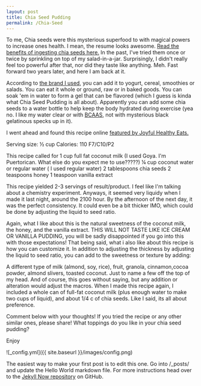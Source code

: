 ```yaml
---
layout: post
title: Chia Seed Pudding
permalink: /Chia-Seed
---
```


To me, Chia seeds were this mysterious superfood to with magical powers to increase ones health. I mean, the resume looks awesome. [Read the benefits of ingesting chia seeds here.](https://authoritynutrition.com/11-proven-health-benefits-of-chia-seeds/) In the past, I've tried them once or twice by sprinkling on top of my salad-in-a-jar. Surprisingly, I didn't really feel too powerful after that, nor did they taste like anything. Meh. Fast forward two years later, and here I am back at it. 

According to [the brand I used](http://grocery.harristeeter.com/pd/Spectrum/Chia-Seed/12-oz/022506521063/), you can add it to yogurt, cereal, smoothies or salads. You can eat it whole or ground, raw or in baked goods. You can soak 'em in water to form a gel that can be flavored (which I guess is kinda what Chia Seed Pudding is all about). Apparently you can add some chia seeds to a water bottle to help keep the body hydrated during exercise (yea no. I like my water clear or with [BCAAS](http://www.bodybuilding.com/fun/bcaas-the-many-benefits-of-amino-acids.html), not with mysterious black gelatinous specks up in it). 
 
I went ahead and found this recipe online [featured by Joyful Healthy Eats.](http://www.joyfulhealthyeats.com/creamy-vanilla-chia-seed-pudding-dairy-free/)

Serving size: ½ cup Calories: 110   F7/C10/P2

This recipe called for 
1 cup full fat coconut milk (I used Goya. I'm Puertorican. What else do you expect me to use?????)
¼ cup coconut water or regular water ( I used regular water)
2 tablespoons chia seeds
2 teaspoons honey
1 teaspoon vanilla extract

This recipe yielded 2-3 servings of result/product. I feel like I'm talking about a chemistry experiment. Anyways, it seemed very liquidy when I made it last night, around the 2100 hour. By the afternoon of the next day, it was the perfect consistency. It could even be a bit thicker IMO, which could be done by adjusting the liquid to seed ratio. 

Again, what I like about this is the natural sweetness of the coconut milk, the honey, and the vanilla extract. THIS WILL NOT TASTE LIKE ICE CREAM OR VANILLA PUDDING, you will be sadly disappointed if you go into this with those expectations! That being said, what i also like about this recipe is how you can customize it. In addition to adjusting the thickness by adjusting the liquid to seed ratio, you can add to the sweetness or texture by adding:

A different type of milk (almond, soy, rice), fruit, granola, cinnamon,cocoa powder, almond slivers, toasted coconut. Just to name a few off the top of my head. And of course, this goes without saying, but any addition or alteration would adjust the macros. When I made this recipe again, I included a whole can of full-fat coconut milk (plus enough water to make two cups of liquid), and about 1/4 c of chia seeds. Like I said, its all about preference.

Comment below with your thoughts! If you tried the recipe or any other similar ones, please share! What toppings do you like in your chia seed pudding?





Enjoy 

![_config.yml]({{ site.baseurl }}/images/config.png)

The easiest way to make your first post is to edit this one. Go into /_posts/ and update the Hello World markdown file. For more instructions head over to the [Jekyll Now repository](https://github.com/barryclark/jekyll-now) on GitHub.
